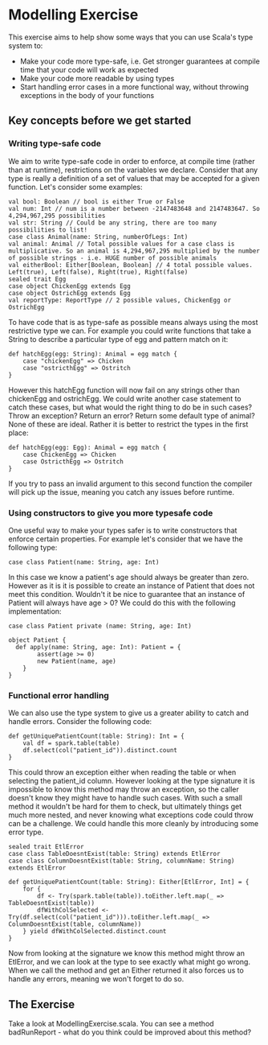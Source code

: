 # Modelling Exercise

This exercise aims to help show some ways that you can use Scala's type system to:

* Make your code more type-safe, i.e. Get stronger guarantees at compile time that your code will work as expected
* Make your code more readable by using types
* Start handling error cases in a more functional way, without throwing exceptions in the body of your functions

## Key concepts before we get started

### Writing type-safe code
We aim to write type-safe code in order to enforce, at compile time (rather than at runtime), restrictions on the
variables we declare. Consider that any type is really a definition of a set of values that may be accepted for a given
function. Let's consider some examples:

```
val bool: Boolean // bool is either True or False
val num: Int // num is a number between -2147483648 and 2147483647. So 4,294,967,295 possibilities
val str: String // Could be any string, there are too many possibilities to list!
case class Animal(name: String, numberOfLegs: Int)
val animal: Animal // Total possible values for a case class is multiplicative. So an animal is 4,294,967,295 multiplied by the number of possible strings - i.e. HUGE number of possible animals
val eitherBool: Either[Boolean, Boolean] // 4 total possible values. Left(true), Left(false), Right(true), Right(false)
sealed trait Egg
case object ChickenEgg extends Egg
case object OstrichEgg extends Egg
val reportType: ReportType // 2 possible values, ChickenEgg or OstrichEgg
```

To have code that is as type-safe as possible means always using the most restrictive type we can. For example you could
write functions that take a String to describe a particular type of egg and pattern match on it:
```
def hatchEgg(egg: String): Animal = egg match {
    case "chickenEgg" => Chicken
    case "ostricthEgg" => Ostritch
}
```

However this hatchEgg function will now fail on any strings other than chickenEgg and ostrichEgg. We could write another
case statement to catch these cases, but what would the right thing to do be in such cases? Throw an exception? Return
an error? Return some default type of animal? None of these are ideal. Rather it is better to restrict the types in the
first place:
```
def hatchEgg(egg: Egg): Animal = egg match {
    case ChickenEgg => Chicken
    case OstricthEgg => Ostritch
}
```
If you try to pass an invalid argument to this second function the compiler will pick up the issue, meaning you catch
any issues before runtime.

### Using constructors to give you more typesafe code
One useful way to make your types safer is to write constructors that enforce certain properties. For example let's
consider that we have the following type:
```
case class Patient(name: String, age: Int)
```
In this case we know a patient's age should always be greater than zero. However as it is it is possible to create an
instance of Patient that does not meet this condition. Wouldn't it be nice to guarantee that an instance of Patient
will always have age > 0? We could do this with the following implementation:

```
case class Patient private (name: String, age: Int)

object Patient {
  def apply(name: String, age: Int): Patient = {
        assert(age >= 0)
        new Patient(name, age)
    }
}
```

### Functional error handling
We can also use the type system to give us a greater ability to catch and handle errors. Consider the following code:
```
def getUniquePatientCount(table: String): Int = {
    val df = spark.table(table)
    df.select(col("patient_id")).distinct.count
}
```

This could throw an exception either when reading the table or when selecting the patient_id column. However looking at
the type signature it is impossible to know this method may throw an exception, so the caller doesn't know they might
have to handle such cases. With such a small method it wouldn't be hard for them to check, but ultimately things get
much more nested, and never knowing what exceptions code could throw can be a challenge. We could handle this more
cleanly by introducing some error type.

```
sealed trait EtlError
case class TableDoesntExist(table: String) extends EtlError
case class ColumnDoesntExist(table: String, columnName: String) extends EtlError

def getUniquePatientCount(table: String): Either[EtlError, Int] = {
    for {
        df <- Try(spark.table(table)).toEither.left.map(_ => TableDoesntExist(table))
        dfWithColSelected <- Try(df.select(col("patient_id"))).toEither.left.map(_ => ColumnDoesntExist(table, columnName))
    } yield dfWithColSelected.distinct.count
}
```

Now from looking at the signature we know this method might throw an EtlError, and we can look at the type to see
exactly what might go wrong. When we call the method and get an Either returned it also forces us to handle any errors,
meaning we won't forget to do so.

## The Exercise

Take a look at ModellingExercise.scala. You can see a method badRunReport - what do you think could be improved about
this method?